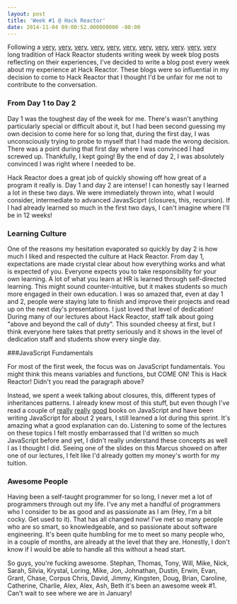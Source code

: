 ```yaml
---
layout: post
title: 'Week #1 @ Hack Reactor'
date: 2014-11-04 09:00:52.000000000 -08:00
---
```

Following a [very](http://kevinhamiltonsmith.com/hack-reactor-week-1-in-review/), [very](http://coderforrest.com/2014/06/07/hack-reactor-week-1/), [very](http://closurelog.com/hackreactor-week1/), [very](http://jonathanwarrick.com/2014/07/27/hack-reactor-week-one/), [very](http://charwangles.com/2014/07/27/first-week-of-hack-reactor/), [very](http://austentalbot.com/hack-reactor-week-1/), [very](http://tylermcginnis.com/hack-reactor-review-week-one/), [very](http://www.allenjprice.com/hack-reactor-week-1-a-reflection/), [very](http://emilydee.com/2014/04/22/hr-week-1-javascript-fundamentals/). [very](http://www.patrickford.com/2014/01/13/completed-week-one-at-hack-reactor/), [very](http://logicmason.com/2013/hack-reactor-diaries-1/) long tradition of Hack Reactor students writing week by week blog posts reflecting on their experiences, I've decided to write a blog post every week about my experience at Hack Reactor. These blogs were so influential in my decision to come to Hack Reactor that I thought I'd be unfair for me not to contribute to the conversation.

### From Day 1 to Day 2
Day 1 was the toughest day of the week for me. There's wasn't anything particularly special or difficult about it, but I had been second guessing my own decision to come here for so long that, during the first day, I was unconsciously trying to probe to myself that I had made the wrong decision. There was a point during that first day where I was convinced I had screwed up. Thankfully, I kept going! By the end of day 2, I was absolutely convinced I was right where I needed to be.

Hack Reactor does a great job of quickly showing off how great of a program it really is. Day 1 and day 2 are intense! I can honestly say I learned a lot in these two days. We were immediately thrown into, what I would consider, intermediate to advanced JavasSciprt (closures, this, recursion). If I had already learned so much in the first two days, I can't imagine where I'll be in 12 weeks!

### Learning Culture
One of the reasons my hesitation evaporated so quickly by day 2 is how much I liked and respected the culture at Hack Reactor. From day 1, expectations are made crystal clear about how everything works and what is expected of you. Everyone expects you to take responsibility for your own learning. A lot of what you learn at HR is learned through self-directed learning. This might sound counter-intuitive, but it makes students so much more engaged in their own education. I was so amazed that, even at day 1 and 2, people were staying late to finish and improve their projects and read up on the next day's presentations. I just loved that level of dedication! During many of our lectures about Hack Reactor, staff talk about going "above and beyond the call of duty". This sounded cheesy at first, but I think everyone here takes that pretty seriously and it shows in the level of dedication staff and students show every single day.

###JavaScript Fundamentals

For most of the first week, the focus was on JavaScript fundamentals. You might think this means variables and functions, but COME ON! This is Hack Reactor! Didn't you read the paragraph above?

Instead, we spent a week talking about closures, this, different types of inheritances patterns. I already knew most of this stuff, but even though I've read a couple of [really](http://www.amazon.com/JavaScript-Good-Parts-Douglas-Crockford/dp/0596517742/ref=sr_1_1?ie=UTF8&qid=1415163140&sr=8-1&keywords=javascript+the+good+parts) [really](http://www.amazon.com/JavaScript-Patterns-Stoyan-Stefanov/dp/0596806752/ref=pd_sim_b_1?ie=UTF8&refRID=1RJARR3QV2TKXK5FTMXM) [good](http://www.amazon.com/Effective-JavaScript-Specific-Software-Development-ebook/dp/B00AC1RP14) books on JavaScript and have been writing JavaScript for about 2 years, I still learned a lot during this sprint. It's amazing what a good explanation can do. Listening to some of the lectures on these topics I felt mostly embarrassed that I'd written so much JavaScript before and yet, I didn't really understand these concepts as well I as I thought I did. Seeing one of the slides on this Marcus showed on after one of our lectures, I felt like I'd already gotten my money's worth for my tuition.

### Awesome People
Having been a self-taught programmer for so long, I never met a lot of programmers through out my life. I've any met a handful of programmers who I consider to be as good and as passionate as I am (Hey, I'm a bit cocky. Get used to it). That has all changed now! I've met so many people who are so smart, so knowledgeable, and so passionate about software engineering. It's been quite humbling for me to meet so many people who, in a couple of months, are already at the level that they are. Honestly, I don't know if I would be able to handle all this without a head start.

So guys, you're fucking awesome. Stephan, Thomas, Tony, Will, Mike, Nick, Sarah, Silvia, Krystal, Loring, Mike, Jon, Johnathan, Dustin, Erwin, Evan, Grant, Chase, Corpus Chris, David, Jimmy, Kingsten, Doug, Brian, Caroline, Catherine, Charlie, Alex, Alex, Ash, Beth it's been an awesome week #1. Can't wait to see where we are in January!
